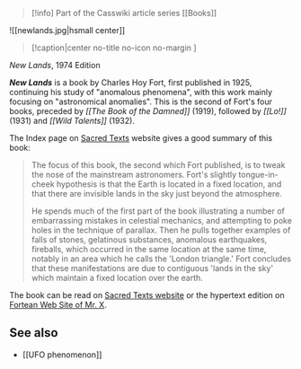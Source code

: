 > [!info] Part of the Casswiki article series [[Books]]

![[newlands.jpg|hsmall center]]
> [!caption|center no-title no-icon no-margin ]
> 
_New Lands_, 1974 Edition

_**New Lands**_ is a book by Charles Hoy Fort, first published in 1925, continuing his study of "anomalous phenomena", with this work mainly focusing on "astronomical anomalies". This is the second of Fort's four books, preceded by _[[The Book of the Damned]]_ (1919), followed by _[[Lo!]]_ (1931) and _[[Wild Talents]]_ (1932).

The Index page on [Sacred Texts](http://www.sacred-texts.com/fort/land/index.htm) website gives a good summary of this book:

> The focus of this book, the second which Fort published, is to tweak the nose of the mainstream astronomers. Fort's slightly tongue-in-cheek hypothesis is that the Earth is located in a fixed location, and that there are invisible lands in the sky just beyond the atmosphere.
> 
> He spends much of the first part of the book illustrating a number of embarrassing mistakes in celestial mechanics, and attempting to poke holes in the technique of parallax. Then he pulls together examples of falls of stones, gelatinous substances, anomalous earthquakes, fireballs, which occurred in the same location at the same time, notably in an area which he calls the 'London triangle.' Fort concludes that these manifestations are due to contiguous 'lands in the sky' which maintain a fixed location over the earth.

The book can be read on [Sacred Texts website](http://www.sacred-texts.com/fort/land/index.htm) or the hypertext edition on [Fortean Web Site of Mr. X](http://www.resologist.net/landsei.htm).

See also
--------

*   [[UFO phenomenon]]
